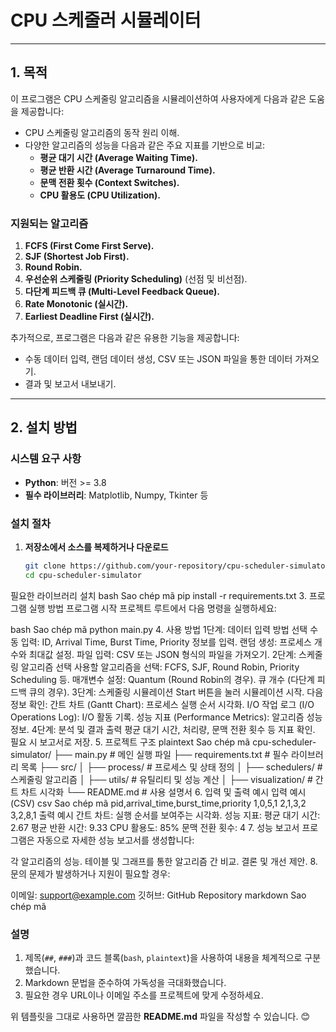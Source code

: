 # CPU 스케줄러 시뮬레이터

---

## **1. 목적**

이 프로그램은 CPU 스케줄링 알고리즘을 시뮬레이션하여 사용자에게 다음과 같은 도움을 제공합니다:
- CPU 스케줄링 알고리즘의 동작 원리 이해.
- 다양한 알고리즘의 성능을 다음과 같은 주요 지표를 기반으로 비교:
  - **평균 대기 시간 (Average Waiting Time).**
  - **평균 반환 시간 (Average Turnaround Time).**
  - **문맥 전환 횟수 (Context Switches).**
  - **CPU 활용도 (CPU Utilization).**

### **지원되는 알고리즘**
1. **FCFS (First Come First Serve).**
2. **SJF (Shortest Job First).**
3. **Round Robin.**
4. **우선순위 스케줄링 (Priority Scheduling)** (선점 및 비선점).
5. **다단계 피드백 큐 (Multi-Level Feedback Queue).**
6. **Rate Monotonic (실시간).**
7. **Earliest Deadline First (실시간).**

추가적으로, 프로그램은 다음과 같은 유용한 기능을 제공합니다:
- 수동 데이터 입력, 랜덤 데이터 생성, CSV 또는 JSON 파일을 통한 데이터 가져오기.
- 결과 및 보고서 내보내기.

---

## **2. 설치 방법**

### **시스템 요구 사항**
- **Python**: 버전 >= 3.8
- **필수 라이브러리**: Matplotlib, Numpy, Tkinter 등

### **설치 절차**
1. **저장소에서 소스를 복제하거나 다운로드**
   ```bash
   git clone https://github.com/your-repository/cpu-scheduler-simulator.git
   cd cpu-scheduler-simulator
필요한 라이브러리 설치
bash
Sao chép mã
pip install -r requirements.txt
3. 프로그램 실행 방법
프로그램 시작
프로젝트 루트에서 다음 명령을 실행하세요:

bash
Sao chép mã
python main.py
4. 사용 방법
1단계: 데이터 입력 방법 선택
수동 입력: ID, Arrival Time, Burst Time, Priority 정보를 입력.
랜덤 생성: 프로세스 개수와 최대값 설정.
파일 입력: CSV 또는 JSON 형식의 파일을 가져오기.
2단계: 스케줄링 알고리즘 선택
사용할 알고리즘을 선택:
FCFS, SJF, Round Robin, Priority Scheduling 등.
매개변수 설정:
Quantum (Round Robin의 경우).
큐 개수 (다단계 피드백 큐의 경우).
3단계: 스케줄링 시뮬레이션
Start 버튼을 눌러 시뮬레이션 시작.
다음 정보 확인:
간트 차트 (Gantt Chart): 프로세스 실행 순서 시각화.
I/O 작업 로그 (I/O Operations Log): I/O 활동 기록.
성능 지표 (Performance Metrics): 알고리즘 성능 정보.
4단계: 분석 및 결과 출력
평균 대기 시간, 처리량, 문맥 전환 횟수 등 지표 확인.
필요 시 보고서로 저장.
5. 프로젝트 구조
plaintext
Sao chép mã
cpu-scheduler-simulator/
├── main.py               # 메인 실행 파일
├── requirements.txt      # 필수 라이브러리 목록
├── src/
│   ├── process/          # 프로세스 및 상태 정의
│   ├── schedulers/       # 스케줄링 알고리즘
│   ├── utils/            # 유틸리티 및 성능 계산
│   ├── visualization/    # 간트 차트 시각화
└── README.md             # 사용 설명서
6. 입력 및 출력 예시
입력 예시 (CSV)
csv
Sao chép mã
pid,arrival_time,burst_time,priority
1,0,5,1
2,1,3,2
3,2,8,1
출력 예시
간트 차트: 실행 순서를 보여주는 시각화.
성능 지표:
평균 대기 시간: 2.67
평균 반환 시간: 9.33
CPU 활용도: 85%
문맥 전환 횟수: 4
7. 성능 보고서
프로그램은 자동으로 자세한 성능 보고서를 생성합니다:

각 알고리즘의 성능.
테이블 및 그래프를 통한 알고리즘 간 비교.
결론 및 개선 제안.
8. 문의
문제가 발생하거나 지원이 필요할 경우:

이메일: support@example.com
깃허브: GitHub Repository
markdown
Sao chép mã

### **설명**
1. 제목(`##`, `###`)과 코드 블록(```bash```, ```plaintext```)을 사용하여 내용을 체계적으로 구분했습니다.
2. Markdown 문법을 준수하여 가독성을 극대화했습니다.
3. 필요한 경우 URL이나 이메일 주소를 프로젝트에 맞게 수정하세요.

위 템플릿을 그대로 사용하면 깔끔한 **README.md** 파일을 작성할 수 있습니다. 😊

